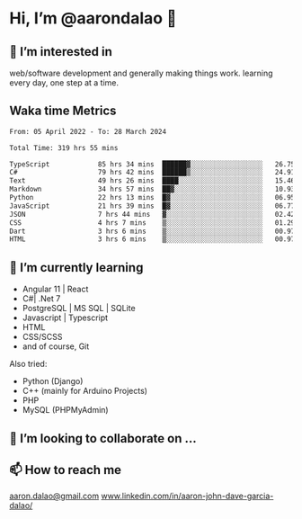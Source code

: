 # __Hi, I’m @aarondalao__ 👋 
## 👀 I’m interested in 
web/software development and generally making things work.
learning every day, one step at a time. 

## Waka time Metrics
<!--START_SECTION:waka-->

```txt
From: 05 April 2022 - To: 28 March 2024

Total Time: 319 hrs 55 mins

TypeScript            85 hrs 34 mins  ██████▓░░░░░░░░░░░░░░░░░░   26.75 %
C#                    79 hrs 42 mins  ██████▒░░░░░░░░░░░░░░░░░░   24.91 %
Text                  49 hrs 26 mins  ████░░░░░░░░░░░░░░░░░░░░░   15.46 %
Markdown              34 hrs 57 mins  ██▓░░░░░░░░░░░░░░░░░░░░░░   10.93 %
Python                22 hrs 13 mins  █▓░░░░░░░░░░░░░░░░░░░░░░░   06.95 %
JavaScript            21 hrs 39 mins  █▓░░░░░░░░░░░░░░░░░░░░░░░   06.77 %
JSON                  7 hrs 44 mins   ▓░░░░░░░░░░░░░░░░░░░░░░░░   02.42 %
CSS                   4 hrs 7 mins    ▒░░░░░░░░░░░░░░░░░░░░░░░░   01.29 %
Dart                  3 hrs 6 mins    ▒░░░░░░░░░░░░░░░░░░░░░░░░   00.97 %
HTML                  3 hrs 6 mins    ▒░░░░░░░░░░░░░░░░░░░░░░░░   00.97 %
```

<!--END_SECTION:waka-->

## 🌱 I’m currently learning 

- Angular 11 | React 
- C#| .Net 7
- PostgreSQL | MS SQL | SQLite
- Javascript | Typescript
- HTML 
- CSS/SCSS
- and of course, Git 


Also tried:
- Python (Django)
- C++ (mainly for Arduino Projects)
- PHP
- MySQL (PHPMyAdmin)


## 💞️ I’m looking to collaborate on ...

## 📫 How to reach me 
aaron.dalao@gmail.com
www.linkedin.com/in/aaron-john-dave-garcia-dalao/

<!---
aarondalao/aarondalao is a ✨ special ✨ repository because its `README.md` (this file) appears on your GitHub profile.
You can click the Preview link to take a look at your changes.
--->
